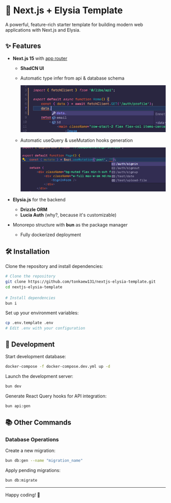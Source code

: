 # 🚀 Next.js + Elysia Template

A powerful, feature-rich starter template for building modern web applications with Next.js and Elysia.

## ✨ Features

- **Next.js 15** with [app router](https://nextjs.org/docs/app)
  - **ShadCN UI**
  - Automatic type infer from api & database schema

    ![Automatic type infer](assets/type-infer.png)

  - Automatic useQuery & useMutation hooks generation

    ![Automatic react query hooks generate](assets/hook_generate.png)

- **Elysia.js** for the backend
  - **Drizzle ORM**
  - **Lucia Auth** (why?, because it's customizable)
- Monorepo structure with **bun** as the package manager
  - Fully dockerized deployment

## 🛠️ Installation

Clone the repository and install dependencies:

```bash
# Clone the repository
git clone https://github.com/tonkaew131/nextjs-elysia-template.git
cd nextjs-elysia-template

# Install dependencies
bun i
```

Set up your environment variables:

```bash
cp .env.template .env
# Edit .env with your configuration
```

## 🔧 Development

Start development database:

```bash
docker-compose -f docker-compose.dev.yml up -d
```

Launch the development server:

```bash
bun dev
```

Generate React Query hooks for API integration:

```bash
bun api:gen
```

## 📚 Other Commands

### Database Operations

Create a new migration:

```bash
bun db:gen --name "migration_name"
```

Apply pending migrations:

```bash
bun db:migrate
```

---

Happy coding! 🎉
